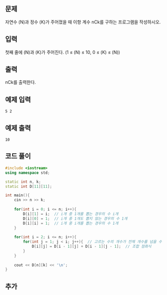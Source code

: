 ## 문제 
자연수 \(N\)과 정수
\(K\)가 주어졌을 때 이항 계수 
nCk를 구하는 프로그램을 작성하시오.
## 입력
첫째 줄에 
\(N\)과 
\(K\)가 주어진다. (1 ≤ 
\(N\) ≤ 10, 0 ≤ 
\(K\) ≤ 
\(N\))
## 출력
 
nCk를 출력한다.
## 예제 입력 
```
5 2
```

## 예제 출력  
```
10
```
## 코드 풀이
```c++
#include <iostream>
using namespace std;

static int n, k;
static int D[11][11];

int main(){
    cin >> n >> k;
    
    for(int i = 0; i <= n; i++){
        D[i][1] = i;  // i개 중 1개를 뽑는 경우의 수 i개
        D[i][0] = 1;  // i개 중 1개도 뽑지 않는 경우의 수 1개
        D[i][i] = 1;  // i개 중 i개를 뽑는 경우의 수 1개
    }
    
    for(int i = 2; i <= n; i++){
        for(int j = 1; j < i; j++){  // 고르는 수의 개수가 전체 개수를 넘을 수 없음
            D[i][j] = D[i - 1][j] + D[i - 1][j - 1];  // 조합 점화식
        }
    }
    
    cout << D[n][k] << '\n';
}
```
## 추가
